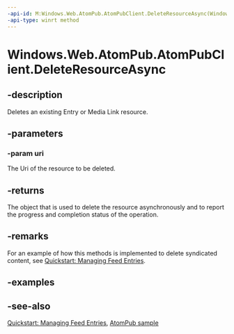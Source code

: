 ```yaml
---
-api-id: M:Windows.Web.AtomPub.AtomPubClient.DeleteResourceAsync(Windows.Foundation.Uri)
-api-type: winrt method
---
```


<!-- Method syntax
public Windows.Foundation.IAsyncActionWithProgress<Windows.Web.Syndication.TransferProgress> DeleteResourceAsync(Windows.Foundation.Uri uri)
-->

# Windows.Web.AtomPub.AtomPubClient.DeleteResourceAsync

## -description
Deletes an existing Entry or Media Link resource.

## -parameters
### -param uri
The Uri of the resource to be deleted.

## -returns
The object that is used to delete the resource asynchronously and to report the progress and completion status of the operation.

## -remarks
For an example of how this methods is implemented to delete syndicated content, see [Quickstart: Managing Feed Entries](https://docs.microsoft.com/previous-versions/windows/apps/hh700368(v=win.10)).



## -examples

## -see-also
[Quickstart: Managing Feed Entries](https://docs.microsoft.com/previous-versions/windows/apps/hh700368(v=win.10)), [AtomPub sample](https://github.com/microsoftarchive/msdn-code-gallery-microsoft/tree/master/Official%20Windows%20Platform%20Sample/Windows%208.1%20Store%20app%20samples/%5BC%23%5D-Windows%208.1%20Store%20app%20samples/AtomPub%20sample/C%23)
